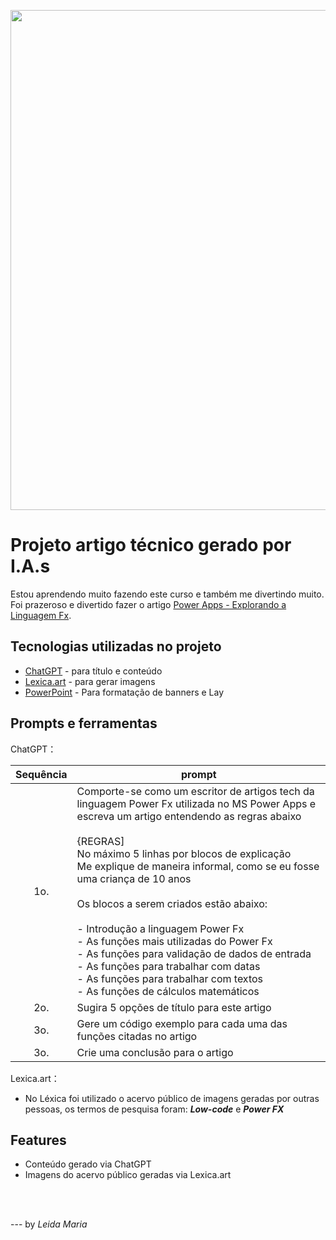 <p align="center">
    <img width="800" src=".github/assets/01_Título.png">
</p>

# Projeto artigo técnico gerado por I.A.s

Estou aprendendo muito fazendo este curso e também me divertindo muito. Foi prazeroso e divertido fazer o artigo <a href="https://web.dio.me/articles/explorando-power-fx-a-magia-das-formulas-no-microsoft-power-apps?back=%2Farticles&page=1&order=oldest" title="View PDF now">Power Apps - Explorando a Linguagem Fx</a>.

## Tecnologias utilizadas no projeto

- [ChatGPT](https://chat.openai.com/) - para título e conteúdo
- [Lexica.art](https://lexica.art/) - para gerar imagens
- [PowerPoint](https://www.microsoft.com/en/microsoft-365/powerpoint) - Para formatação de banners e Lay
## Prompts e ferramentas


ChatGPT：

|Sequência  | prompt                                                                                                                                                                                                                                                                         |
| :-------: | ------------------------------------------------------------------------------------------------------------------------------------------------------------------------------------------------------------------------------------------------------------------------------ |
|     1o.    | Comporte-se como um escritor de artigos tech da linguagem Power Fx utilizada no MS Power Apps e escreva um artigo entendendo as regras abaixo <br><br> {REGRAS] <br> No máximo 5 linhas por blocos de explicação<br>Me explique de maneira informal, como se eu fosse uma criança de 10 anos <br><br> Os blocos a serem criados estão abaixo: <br><br> - Introdução a linguagem Power Fx <br> - As funções mais utilizadas do Power Fx <br> - As funções para validação de dados de entrada <br> - As funções para trabalhar com datas <br> - As funções para trabalhar com textos <br> - As funções de cálculos matemáticos
|     2o.    | Sugira 5 opções de título para este artigo
|     3o.    | Gere um código exemplo para cada uma das funções citadas no artigo
|     3o.    | Crie uma conclusão para o artigo


                                
Lexica.art：

- No Léxica foi utilizado o acervo público de imagens geradas por outras pessoas, os termos de pesquisa foram: <b><i>Low-code</i></b> e <b><i>Power FX</i></b>

## Features

- Conteúdo gerado via ChatGPT
- Imagens do acervo público geradas via Lexica.art

<br/><br/>
<p>
---
by <i>Leida Maria</i>
